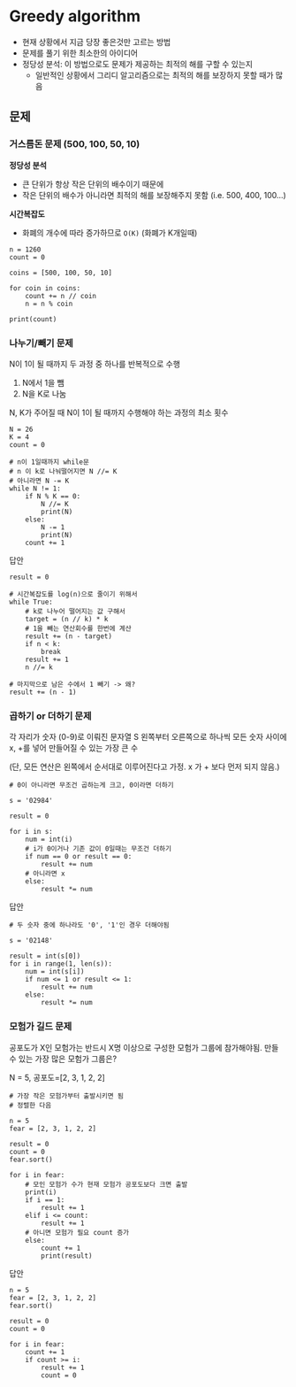 # Greedy algorithm

- 현재 상황에서 지금 당장 좋은것만 고르는 방법
- 문제를 풀기 위한 최소한의 아이디어
- 정당성 분석: 이 방법으로도 문제가 제공하는 최적의 해를 구할 수 있는지
  - 일반적인 상황에서 그리디 알고리즘으로는 최적의 해를 보장하지 못할 때가 많음


## 문제

### 거스름돈 문제 (500, 100, 50, 10)

**정당성 분석**

- 큰 단위가 항상 작은 단위의 배수이기 때문에
- 작은 단위의 배수가 아니라면 최적의 해를 보장해주지 못함 (i.e. 500, 400, 100...)

**시간복잡도**

- 화폐의 개수에 따라 증가하므로 `O(K)` (화폐가 K개일때)

```
n = 1260
count = 0

coins = [500, 100, 50, 10]

for coin in coins:
    count += n // coin
    n = n % coin
    
print(count)
```


### 나누기/빼기 문제

N이 1이 될 때까지 두 과정 중 하나를 반복적으로 수행
1. N에서 1을 뺌
2. N을 K로 나눔

N, K가 주어질 때 N이 1이 될 때까지 수행해야 하는 과정의 최소 횟수

```
N = 26
K = 4
count = 0

# n이 1일때까지 while문
# n 이 k로 나눠떨어지면 N //= K
# 아니라면 N -= K
while N != 1:
    if N % K == 0:
        N //= K
        print(N)
    else:
        N -= 1
        print(N)
    count += 1
```

답안

```
result = 0

# 시간복잡도를 log(n)으로 줄이기 위해서
while True:
    # k로 나누어 떨어지는 값 구해서
    target = (n // k) * k
    # 1을 빼는 연산회수를 한번에 계산
    result += (n - target)
    if n < k:
        break
    result += 1
    n //= k
    
# 마지막으로 남은 수에서 1 빼기 -> 왜?
result += (n - 1)
```

### 곱하기 or 더하기 문제

각 자리가 숫자 (0-9)로 이뤄진 문자열 S
왼쪽부터 오른쪽으로 하나씩 모든 숫자 사이에 x, +를 넣어 만들어질 수 있는 가장 큰 수

(단, 모든 연산은 왼쪽에서 순서대로 이루어진다고 가정. x 가 + 보다 먼저 되지 않음.)


```
# 0이 아니라면 무조건 곱하는게 크고, 0이라면 더하기

s = '02984'

result = 0

for i in s:
    num = int(i)
    # i가 0이거나 기존 값이 0일때는 무조건 더하기
    if num == 0 or result == 0:
        result += num
    # 아니라면 x
    else:
        result *= num
```

답안

```
# 두 숫자 중에 하나라도 '0', '1'인 경우 더해야됨

s = '02148'

result = int(s[0])
for i in range(1, len(s)):
    num = int(s[i])
    if num <= 1 or result <= 1:
        result += num
    else:
        result *= num
```

### 모험가 길드 문제

공포도가 X인 모험가는 반드시 X명 이상으로 구성한 모험가 그룹에 참가해야됨.
만들 수 있는 가장 많은 모험가 그룹은?

N = 5, 공포도=[2, 3, 1, 2, 2]

```
# 가장 작은 모험가부터 출발시키면 됨
# 정렬한 다음

n = 5
fear = [2, 3, 1, 2, 2]

result = 0
count = 0
fear.sort()

for i in fear:
    # 모인 모험가 수가 현재 모험가 공포도보다 크면 출발
    print(i)
    if i == 1:
        result += 1
    elif i <= count:
        result += 1 
    # 아니면 모험가 필요 count 증가
    else:
        count += 1
        print(result)
```

답안

```
n = 5
fear = [2, 3, 1, 2, 2]
fear.sort()

result = 0
count = 0

for i in fear:
    count += 1
    if count >= i:
        result += 1
        count = 0
```
